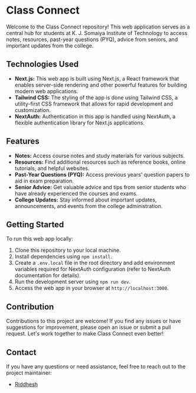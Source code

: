 # Class Connect

Welcome to the Class Connect repository! This web application serves as a central hub for students at K. J. Somaiya Institute of Technology to access notes, resources, past-year questions (PYQ), advice from seniors, and important updates from the college.

## Technologies Used

- **Next.js:** This web app is built using Next.js, a React framework that enables server-side rendering and other powerful features for building modern web applications.
- **Tailwind CSS:** The styling of the app is done using Tailwind CSS, a utility-first CSS framework that allows for rapid development and customization.
- **NextAuth:** Authentication in this app is handled using NextAuth, a flexible authentication library for Next.js applications.

## Features

- **Notes:** Access course notes and study materials for various subjects.
- **Resources:** Find additional resources such as reference books, online tutorials, and helpful websites.
- **Past-Year Questions (PYQ):** Access previous years' question papers to aid in exam preparation.
- **Senior Advice:** Get valuable advice and tips from senior students who have already experienced the courses and exams.
- **College Updates:** Stay informed about important updates, announcements, and events from the college administration.

## Getting Started

To run this web app locally:

1. Clone this repository to your local machine.
2. Install dependencies using `npm install`.
3. Create a `.env.local` file in the root directory and add environment variables required for NextAuth configuration (refer to NextAuth documentation for details).
4. Run the development server using `npm run dev`.
5. Access the web app in your browser at `http://localhost:3000`.

## Contribution

Contributions to this project are welcome! If you find any issues or have suggestions for improvement, please open an issue or submit a pull request. Let's work together to make Class Connect even better!

## Contact

If you have any questions or need assistance, feel free to reach out to the project maintainer:

- [Riddhesh](mailto:riddhesh0809@gmail.com)
